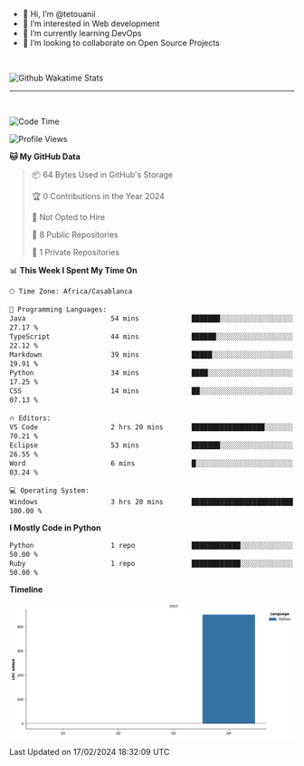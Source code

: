 - 👋 Hi, I’m @tetouanii
- 👀 I’m interested in Web development
- 🌱 I’m currently learning DevOps
- 💞️ I’m looking to collaborate on Open Source Projects

<br/>


![Github Wakatime Stats](https://github-readme-stats.vercel.app/api/wakatime/?username=@walidbosso&layout=compact&&theme=default&link="https://www.github.com/USERNAME/") 

--- 

<br/>


  
<!--START_SECTION:waka-->
![Code Time](http://img.shields.io/badge/Code%20Time-105%20hrs%2043%20mins-blue)

![Profile Views](http://img.shields.io/badge/Profile%20Views-0-blue)

**🐱 My GitHub Data** 

> 📦 64 Bytes Used in GitHub's Storage 
 > 
> 🏆 0 Contributions in the Year 2024
 > 
> 🚫 Not Opted to Hire
 > 
> 📜 8 Public Repositories 
 > 
> 🔑 1 Private Repositories 
 > 
📊 **This Week I Spent My Time On** 

```text
🕑︎ Time Zone: Africa/Casablanca

💬 Programming Languages: 
Java                     54 mins             ███████░░░░░░░░░░░░░░░░░░   27.17 % 
TypeScript               44 mins             ██████░░░░░░░░░░░░░░░░░░░   22.12 % 
Markdown                 39 mins             █████░░░░░░░░░░░░░░░░░░░░   19.91 % 
Python                   34 mins             ████░░░░░░░░░░░░░░░░░░░░░   17.25 % 
CSS                      14 mins             ██░░░░░░░░░░░░░░░░░░░░░░░   07.13 % 

🔥 Editors: 
VS Code                  2 hrs 20 mins       ██████████████████░░░░░░░   70.21 % 
Eclipse                  53 mins             ███████░░░░░░░░░░░░░░░░░░   26.55 % 
Word                     6 mins              █░░░░░░░░░░░░░░░░░░░░░░░░   03.24 % 

💻 Operating System: 
Windows                  3 hrs 20 mins       █████████████████████████   100.00 % 
```

**I Mostly Code in Python** 

```text
Python                   1 repo              ████████████░░░░░░░░░░░░░   50.00 % 
Ruby                     1 repo              ████████████░░░░░░░░░░░░░   50.00 % 
```



**Timeline**

![Lines of Code chart](https://raw.githubusercontent.com/tetouanii/tetouanii/main/assets/bar_graph.png)


 Last Updated on 17/02/2024 18:32:09 UTC
<!--END_SECTION:waka-->
